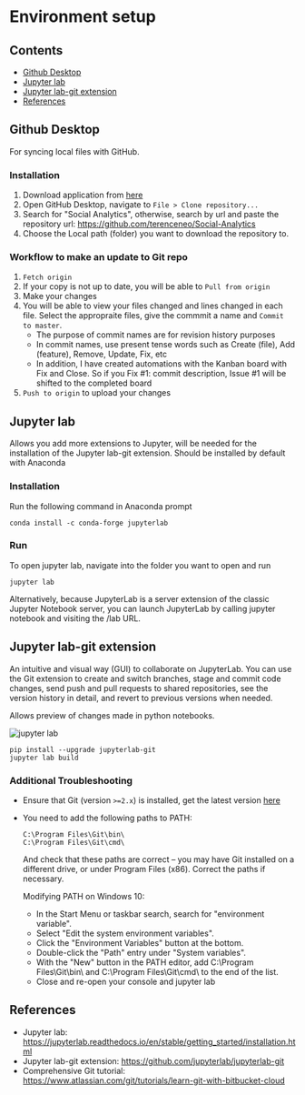 # Environment setup

## Contents

* [Github Desktop](#github-desktop)
* [Jupyter lab](#jupyter-lab)
* [Jupyter lab-git extension](#jupyter-lab-git-extension)
* [References](#references)

## Github Desktop

For syncing local files with GitHub.

### Installation

1. Download application from [here](https://desktop.github.com/)
2. Open GitHub Desktop, navigate to ```File > Clone repository...```
3. Search for "Social Analytics", otherwise, search by url and paste the repository url: https://github.com/terenceneo/Social-Analytics
4. Choose the Local path (folder) you want to download the repository to.

### Workflow to make an update to Git repo

1. ```Fetch origin```
2. If your copy is not up to date, you will be able to ```Pull from origin```
3. Make your changes
4. You will be able to view your files changed and lines changed in each file. Select the appropraite files, give the commmit a name and ```Commit to master```.
    - The purpose of commit names are for revision history purposes
    - In commit names, use present tense words such as Create (file), Add (feature), Remove, Update, Fix, etc
    - In addition, I have created automations with the Kanban board with Fix and Close. So if you Fix #1: commit description, Issue #1 will be shifted to the completed board
5. ```Push to origin``` to upload your changes

## Jupyter lab

Allows you add more extensions to Jupyter, will be needed for the installation of the Jupyter lab-git extension. Should be installed by default with Anaconda

### Installation

Run the following command in Anaconda prompt

```shell
conda install -c conda-forge jupyterlab
```

### Run

To open jupyter lab, navigate into the folder you want to open and run

```shell
jupyter lab
```

Alternatively, because JupyterLab is a server extension of the classic Jupyter Notebook server, you can launch JupyterLab by calling jupyter notebook and visiting the /lab URL.

## Jupyter lab-git extension

An intuitive and visual way (GUI) to collaborate on JupyterLab. You can use the Git extension to create and switch branches, stage and commit code changes, send push and pull requests to shared repositories, see the version history in detail, and revert to previous versions when needed.

Allows preview of changes made in python notebooks.

![jupyter lab](https://github.com/jupyterlab/jupyterlab-git/blob/master/docs/figs/demo-0-10-0.gif)

```shell
pip install --upgrade jupyterlab-git
jupyter lab build
```

### Additional Troubleshooting

- Ensure that Git (version ```>=2.x```) is installed, get the latest version [here](https://www.atlassian.com/git/tutorials/install-git#windows)
- You need to add the following paths to PATH:

    ``` shell
    C:\Program Files\Git\bin\
    C:\Program Files\Git\cmd\
    ```

    And check that these paths are correct – you may have Git installed on a different drive, or under Program Files (x86). Correct the paths if necessary.

    Modifying PATH on Windows 10:

    - In the Start Menu or taskbar search, search for "environment variable".
    - Select "Edit the system environment variables".
    - Click the "Environment Variables" button at the bottom.
    - Double-click the "Path" entry under "System variables".
    - With the "New" button in the PATH editor, add C:\Program Files\Git\bin\ and C:\Program Files\Git\cmd\ to the end of the list.
    - Close and re-open your console and jupyter lab

## References

- Jupyter lab: https://jupyterlab.readthedocs.io/en/stable/getting_started/installation.html
- Jupyter lab-git extension: https://github.com/jupyterlab/jupyterlab-git
- Comprehensive Git tutorial: https://www.atlassian.com/git/tutorials/learn-git-with-bitbucket-cloud